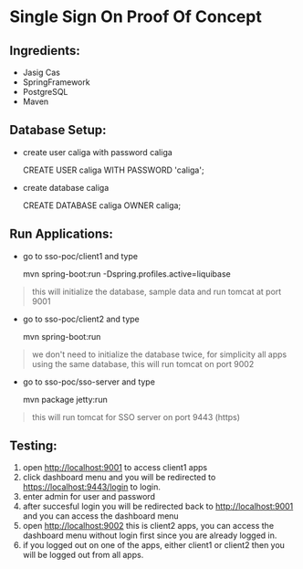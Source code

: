 Single Sign On Proof Of Concept
===============================

Ingredients:
-----------
* Jasig Cas
* SpringFramework
* PostgreSQL
* Maven

Database Setup:
---------------
* create user caliga with password caliga

	CREATE USER caliga WITH PASSWORD 'caliga';

* create database caliga

	CREATE DATABASE caliga OWNER caliga;
	
Run Applications:
-----------------
* go to sso-poc/client1 and type

	mvn spring-boot:run -Dspring.profiles.active=liquibase
	
> this will initialize the database, sample data and run tomcat at port 9001

* go to sso-poc/client2 and type

	mvn spring-boot:run
	
> we don't need to initialize the database twice, for simplicity all apps using the same database, this will run tomcat on port 9002

* go to sso-poc/sso-server and type

	mvn package jetty:run
	
> this will run tomcat for SSO server on port 9443 (https)

Testing:
--------
1. open [http://localhost:9001](http://localhost:9001) to access client1 apps
2. click dashboard menu and you will be redirected to [https://localhost:9443/login](https://localhost:9443/login) to login.
3. enter admin for user and password
4. after succesful login you will be redirected back to [http://localhost:9001](http://localhost:9001) and you can access the dashboard menu
5. open [http://localhost:9002](http://localhost:9002) this is client2 apps, you can access the dashboard menu without login first since you are already logged in.
6. if you logged out on one of the apps, either client1 or client2 then you will be logged out from all apps.
 